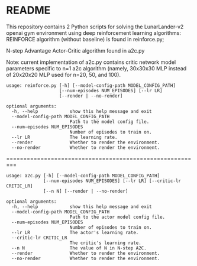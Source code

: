 # README
This repository contains 2 Python scripts for solving the LunarLander-v2 openai gym environment using deep reinforcement learning algorithms: REINFORCE algorithm (without baseline) is found in reinforce.py; 

N-step Advantage Actor-Critic algorithm found in a2c.py

Note: current implementation of a2c.py contains critic network model parameters specific to n=1 a2c algorithm (namely, 30x30x30 MLP instead of 20x20x20 MLP used for n=20, 50, and 100).

```
usage: reinforce.py [-h] [--model-config-path MODEL_CONFIG_PATH]
                    [--num-episodes NUM_EPISODES] [--lr LR]
                    [--render | --no-render]

optional arguments:
  -h, --help            show this help message and exit
  --model-config-path MODEL_CONFIG_PATH
                        Path to the model config file.
  --num-episodes NUM_EPISODES
                        Number of episodes to train on.
  --lr LR               The learning rate.
  --render              Whether to render the environment.
  --no-render           Whether to render the environment.
```
=========================================================
```
usage: a2c.py [-h] [--model-config-path MODEL_CONFIG_PATH]
              [--num-episodes NUM_EPISODES] [--lr LR] [--critic-lr CRITIC_LR]
              [--n N] [--render | --no-render]

optional arguments:
  -h, --help            show this help message and exit
  --model-config-path MODEL_CONFIG_PATH
                        Path to the actor model config file.
  --num-episodes NUM_EPISODES
                        Number of episodes to train on.
  --lr LR               The actor's learning rate.
  --critic-lr CRITIC_LR
                        The critic's learning rate.
  --n N                 The value of N in N-step A2C.
  --render              Whether to render the environment.
  --no-render           Whether to render the environment.

```
